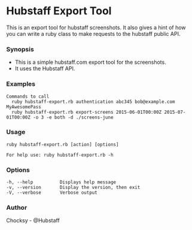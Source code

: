 # Hubstaff Export Tool

This is an export tool for hubstaff screenshots. It also gives a hint of how you can write a ruby class to make requests
to the hubstaff public API.

### Synopsis
  - This is a simple hubstaff.com export tool for the screenshots.
  - It uses the Hubstaff API.

### Examples
    Commands to call
      ruby hubstaff-export.rb authentication abc345 bob@example.com MyAwesomePass
      ruby hubstaff-export.rb export-screens 2015-06-01T00:00Z 2015-07-01T00:00Z -o 3 -e both -d ./screens-june

### Usage
    ruby hubstaff-export.rb [action] [options]

    For help use: ruby hubstaff-export.rb -h

### Options
    -h, --help          Displays help message
    -v, --version       Display the version, then exit
    -V, --verbose       Verbose output

### Author
   Chocksy - @Hubstaff
